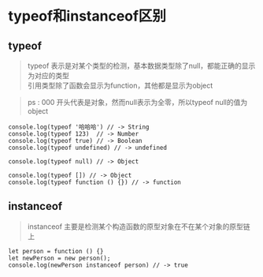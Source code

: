 # typeof和instanceof区别
## typeof
> typeof 表示是对某个类型的检测，基本数据类型除了null，都能正确的显示为对应的类型<br>
引用类型除了函数会显示为function，其他都是显示为object

>ps : 000 开头代表是对象，然而null表示为全零，所以typeof null的值为object

```$xslt
console.log(typeof '哈哈哈') // -> String
console.log(typeof 123)  // -> Number
console.log(typeof true) // -> Boolean
console.log(typeof undefined) // -> undefined

console.log(typeof null) // -> Object

console.log(typeof []) // -> Object
console.log(typeof function () {}) // -> function
```

## instanceof
>instanceof 主要是检测某个构造函数的原型对象在不在某个对象的原型链上

```$xslt
let person = function () {}
let newPerson = new person();
console.log(newPerson instanceof person) // -> true

```
